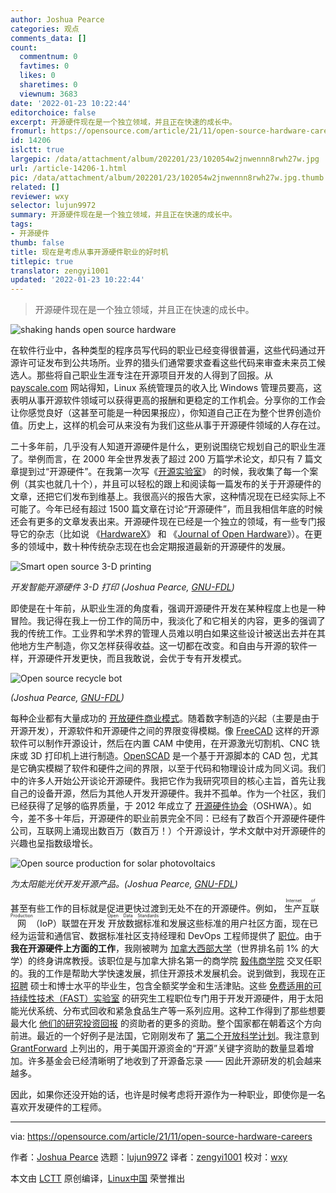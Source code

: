 ```yaml
---
author: Joshua Pearce
categories: 观点
comments_data: []
count:
  commentnum: 0
  favtimes: 0
  likes: 0
  sharetimes: 0
  viewnum: 3683
date: '2022-01-23 10:22:44'
editorchoice: false
excerpt: 开源硬件现在是一个独立领域，并且正在快速的成长中。
fromurl: https://opensource.com/article/21/11/open-source-hardware-careers
id: 14206
islctt: true
largepic: /data/attachment/album/202201/23/102054w2jnwennn8rwh27w.jpg
url: /article-14206-1.html
pic: /data/attachment/album/202201/23/102054w2jnwennn8rwh27w.jpg.thumb.jpg
related: []
reviewer: wxy
selector: lujun9972
summary: 开源硬件现在是一个独立领域，并且正在快速的成长中。
tags:
- 开源硬件
thumb: false
title: 现在是考虑从事开源硬件职业的好时机
titlepic: true
translator: zengyi1001
updated: '2022-01-23 10:22:44'
---
```



> 
> 开源硬件现在是一个独立领域，并且正在快速的成长中。
> 
> 
> 


![](/data/attachment/album/202201/23/102054w2jnwennn8rwh27w.jpg "shaking hands open source hardware")


在软件行业中，各种类型的程序员写代码的职业已经变得很普遍，这些代码通过开源许可证发布到公共场所。业界的猎头们通常要求查看这些代码来审查未来员工候选人。那些将自己职业生涯专注在开源项目开发的人得到了回报。从 [payscale.com](http://payscale.com) 网站得知，Linux 系统管理员的收入比 Windows 管理员要高，这表明从事开源软件领域可以获得更高的报酬和更稳定的工作机会。分享你的工作会让你感觉良好（这甚至可能是一种因果报应），你知道自己正在为整个世界创造价值。历史上，这样的机会可从来没有为我们这些从事于开源硬件领域的人存在过。


二十多年前，几乎没有人知道开源硬件是什么，更别说围绕它规划自己的职业生涯了。举例而言，在 2000 年全世界发表了超过 200 万篇学术论文，却只有 7 篇文章提到过“开源硬件”。在我第一次写《[开源实验室](https://www.appropedia.org/Open-source_Lab)》 的时候，我收集了每一个案例（其实也就几十个），并且可以轻松的跟上和阅读每一篇发布的关于开源硬件的文章，还把它们发布到维基上。我很高兴的报告大家，这种情况现在已经实际上不可能了。今年已经有超过 1500 篇文章在讨论“开源硬件”，而且我相信年底的时候还会有更多的文章发表出来。开源硬件现在已经是一个独立的领域，有一些专门报导它的杂志（比如说 《[HardwareX](https://www.hardware-x.com/)》 和 《[Journal of Open Hardware](https://openhardware.metajnl.com/)》）。在更多的领域中，数十种传统杂志现在也会定期报道最新的开源硬件的发展。


![Smart open source 3-D printing](/data/attachment/album/202201/23/102227iur7uut1dyyhyb2r.jpg "Smart open source 3-D printing")


*开发智能开源硬件 3-D 打印 (Joshua Pearce, [GNU-FDL](https://www.gnu.org/licenses/fdl-1.3.en.html))*


即使是在十年前，从职业生涯的角度看，强调开源硬件开发在某种程度上也是一种冒险。我记得在我上一份工作的简历中，我淡化了和它相关的内容，更多的强调了我的传统工作。工业界和学术界的管理人员难以明白如果这些设计被送出去并在其他地方生产制造，你又怎样获得收益。这一切都在改变。和自由与开源的软件一样，开源硬件开发更快，而且我敢说，会优于专有开发模式。


![Open source recycle bot](/data/attachment/album/202201/23/102236djy2djyy101b8g1x.jpg "Open source recycle bot")


*(Joshua Pearce, [GNU-FDL](https://www.gnu.org/licenses/fdl-1.3.en.html))*


每种企业都有大量成功的 [开放硬件商业模式](https://doi.org/10.5334/joh.4)。随着数字制造的兴起（主要是由于开源开发），开源软件和开源硬件之间的界限变得模糊。像 [FreeCAD](https://www.freecadweb.org/) 这样的开源软件可以制作开源设计，然后在内置 CAM 中使用，在开源激光切割机、CNC 铣床或 3D 打印机上进行制造。[OpenSCAD](https://openscad.org/) 是一个基于开源脚本的 CAD 包，尤其是它确实模糊了软件和硬件之间的界限，以至于代码和物理设计成为同义词。我们中的许多人开始公开谈论开源硬件。我把它作为我研究项目的核心主旨，首先让我自己的设备开源，然后为其他人开发开源硬件。我并不孤单。作为一个社区，我们已经获得了足够的临界质量，于 2012 年成立了 [开源硬件协会](https://www.oshwa.org/)（OSHWA）。如今，差不多十年后，开源硬件的职业前景完全不同：已经有了数百个开源硬件硬件公司，互联网上涌现出数百万（数百万！）个开源设计，学术文献中对开源硬件的兴趣也呈指数级增长。


![Open source production for solar photovoltaics](/data/attachment/album/202201/23/102243x383b7bh3884bdb8.jpg "Open source production for solar photovoltaics")


*为太阳能光伏开发开源产品。(Joshua Pearce, [GNU-FDL](https://www.gnu.org/licenses/fdl-1.3.en.html))*


甚至有些工作的目标就是促进更快过渡到无处不在的开源硬件。例如，<ruby> 生产互联网 <rt>  Internet of Production </rt></ruby>（IoP）联盟在开发<ruby> 开放数据标准 <rt>  Open Data Standards </rt></ruby>和发展这些标准的用户社区方面，现在已经为运营和通信官、数据标准社区支持经理和 DevOps 工程师提供了 [职位](https://www.internetofproduction.org/hiring)。由于 **我在开源硬件上方面的工作**，我刚被聘为 [加拿大西部大学](https://www.uwo.ca/)（世界排名前 1% 的大学）的终身讲席教授。该职位是与加拿大排名第一的商学院 [毅伟商学院](https://www.ivey.uwo.ca/) 交叉任职的。我的工作是帮助大学快速发展，抓住开源技术发展机会。说到做到，我现在正 [招聘](https://www.appropedia.org/FAST_application_process) 硕士和博士水平的毕业生，包含全额奖学金和生活津贴。这些 [免费适用的可持续性技术（FAST）实验室](https://www.appropedia.org/Category:FAST) 的研究生工程职位专门用于开发开源硬件，用于太阳能光伏系统、分布式回收和紧急食品生产等一系列应用。这种工作得到了那些想要最大化 [他们的研究投资回报](https://www.academia.edu/13799962/Return_on_Investment_for_Open_Source_Hardware_Development) 的资助者的更多的资助。整个国家都在朝着这个方向前进。最近的一个好例子是法国，它刚刚发布了 [第二个开放科学计划](https://www.ouvrirlascience.fr/wp-content/uploads/2021/10/Second_French_Plan-for-Open-Science_web.pdf)。我注意到 [GrantForward](https://www.grantforward.com/index) 上列出的，用于美国开源资金的“开源”关键字资助的数量显着增加。许多基金会已经清晰明了地收到了开源备忘录 —— 因此开源研发的机会越来越多。


因此，如果你还没开始的话，也许是时候考虑将开源作为一种职业，即使你是一名喜欢开发硬件的工程师。




---


via: <https://opensource.com/article/21/11/open-source-hardware-careers>


作者：[Joshua Pearce](https://opensource.com/users/jmpearce) 选题：[lujun9972](https://github.com/lujun9972) 译者：[zengyi1001](https://github.com/zengyi1001) 校对：[wxy](https://github.com/wxy)


本文由 [LCTT](https://github.com/LCTT/TranslateProject) 原创编译，[Linux中国](https://linux.cn/) 荣誉推出